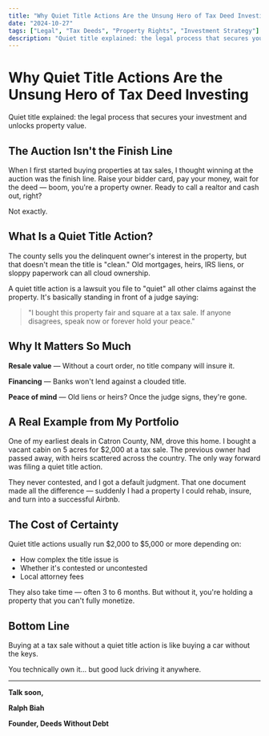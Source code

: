 ```yaml
---
title: "Why Quiet Title Actions Are the Unsung Hero of Tax Deed Investing"
date: "2024-10-27"
tags: ["Legal", "Tax Deeds", "Property Rights", "Investment Strategy"]
description: "Quiet title explained: the legal process that secures your investment and unlocks property value"
---
```


# Why Quiet Title Actions Are the Unsung Hero of Tax Deed Investing

Quiet title explained: the legal process that secures your investment and unlocks property value.

## The Auction Isn't the Finish Line

When I first started buying properties at tax sales, I thought winning at the auction was the finish line. Raise your bidder card, pay your money, wait for the deed — boom, you're a property owner. Ready to call a realtor and cash out, right?

Not exactly.

## What Is a Quiet Title Action?

The county sells you the delinquent owner's interest in the property, but that doesn't mean the title is "clean." Old mortgages, heirs, IRS liens, or sloppy paperwork can all cloud ownership.

A quiet title action is a lawsuit you file to "quiet" all other claims against the property. It's basically standing in front of a judge saying:

> "I bought this property fair and square at a tax sale. If anyone disagrees, speak now or forever hold your peace."

## Why It Matters So Much

**Resale value** — Without a court order, no title company will insure it.

**Financing** — Banks won't lend against a clouded title.

**Peace of mind** — Old liens or heirs? Once the judge signs, they're gone.

## A Real Example from My Portfolio

One of my earliest deals in Catron County, NM, drove this home. I bought a vacant cabin on 5 acres for $2,000 at a tax sale. The previous owner had passed away, with heirs scattered across the country. The only way forward was filing a quiet title action.

They never contested, and I got a default judgment. That one document made all the difference — suddenly I had a property I could rehab, insure, and turn into a successful Airbnb.

## The Cost of Certainty

Quiet title actions usually run $2,000 to $5,000 or more depending on:

- How complex the title issue is
- Whether it's contested or uncontested
- Local attorney fees

They also take time — often 3 to 6 months. But without it, you're holding a property that you can't fully monetize.

## Bottom Line

Buying at a tax sale without a quiet title action is like buying a car without the keys.

You technically own it… but good luck driving it anywhere.

---

**Talk soon,**

**Ralph Biah**

**Founder, Deeds Without Debt**
